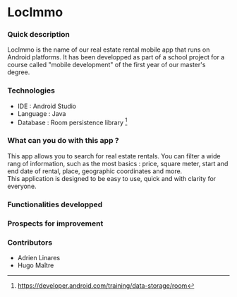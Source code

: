 # LocImmo

### Quick description 

LocImmo is the name of our real estate rental mobile app that runs on Android platforms. It has been developped as part of a school project for a course called "mobile development" of the first year of our master's degree. 

### Technologies
* IDE : Android Studio
* Language : Java
* Database : Room persistence library [^1]

### What can you do with this app ?
This app allows you to search for real estate rentals. You can filter a wide rang of information, such as the most basics : price, square meter, start and end date of rental, place, geographic coordinates and more. <br>
This application is designed to be easy to use, quick and with clarity for everyone.

### Functionalities developped

### Prospects for improvement

### Contributors 
* Adrien Linares
* Hugo Maître

[^1]: https://developer.android.com/training/data-storage/room
